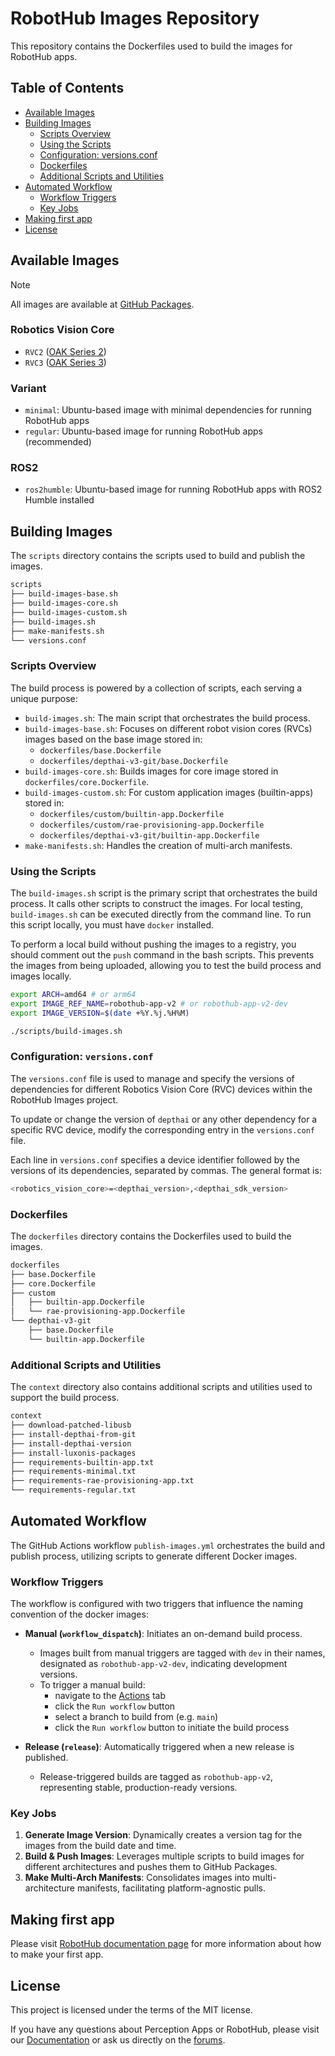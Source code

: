 # RobotHub Images Repository

This repository contains the Dockerfiles used to build the images for RobotHub apps.

## Table of Contents

- [Available Images](#available-images)
- [Building Images](#building-images)
  - [Scripts Overview](#scripts-overview)
  - [Using the Scripts](#using-the-scripts)
  - [Configuration: versions.conf](#configuration-versionsconf)
  - [Dockerfiles](#dockerfiles)
  - [Additional Scripts and Utilities](#additional-scripts-and-utilities)
- [Automated Workflow](#automated-workflow)
  - [Workflow Triggers](#workflow-triggers)
  - [Key Jobs](#key-jobs)
- [Making first app](#making-first-app)
- [License](#license)

## Available Images

> [!NOTE]
> All images are available at [GitHub Packages](https://github.com/luxonis/robothub-images/pkgs/container/robothub-app-v2).

### Robotics Vision Core

- `RVC2` ([OAK Series 2](https://docs.luxonis.com/projects/hardware/en/latest/pages/articles/oak-s2/))
- `RVC3` ([OAK Series 3](https://docs.luxonis.com/projects/hardware/en/latest/pages/articles/oak-s3/))

### Variant

- `minimal`: Ubuntu-based image with minimal dependencies for running RobotHub apps
- `regular`: Ubuntu-based image for running RobotHub apps (recommended)

### ROS2

- `ros2humble`: Ubuntu-based image for running RobotHub apps with ROS2 Humble installed


## Building Images

The `scripts` directory contains the scripts used to build and publish the images.

```bash
scripts
├── build-images-base.sh
├── build-images-core.sh
├── build-images-custom.sh
├── build-images.sh
├── make-manifests.sh
└── versions.conf
```

### Scripts Overview

The build process is powered by a collection of scripts, each serving a unique purpose:

- `build-images.sh`: The main script that orchestrates the build process.
- `build-images-base.sh`: Focuses on different robot vision cores (RVCs) images based on the base image stored in:
  - `dockerfiles/base.Dockerfile`
  - `dockerfiles/depthai-v3-git/base.Dockerfile`
- `build-images-core.sh`: Builds images for core image stored in `dockerfiles/core.Dockerfile`.
- `build-images-custom.sh`: For custom application images (builtin-apps) stored in:
  - `dockerfiles/custom/builtin-app.Dockerfile`
  - `dockerfiles/custom/rae-provisioning-app.Dockerfile`
  - `dockerfiles/depthai-v3-git/builtin-app.Dockerfile`
- `make-manifests.sh`: Handles the creation of multi-arch manifests.

### Using the Scripts

The `build-images.sh` script is the primary script that orchestrates the build process. It calls other scripts to construct the images. For local testing, `build-images.sh` can be executed directly from the command line. To run this script locally, you must have `docker` installed.

To perform a local build without pushing the images to a registry, you should comment out the `push` command in the bash scripts. This prevents the images from being uploaded, allowing you to test the build process and images locally.

```bash
export ARCH=amd64 # or arm64
export IMAGE_REF_NAME=robothub-app-v2 # or robothub-app-v2-dev
export IMAGE_VERSION=$(date +%Y.%j.%H%M)

./scripts/build-images.sh
```

### Configuration: `versions.conf`

The `versions.conf` file is used to manage and specify the versions of dependencies for different Robotics Vision Core (RVC) devices within the RobotHub Images project.

To update or change the version of `depthai` or any other dependency for a specific RVC device, modify the corresponding entry in the `versions.conf` file.

Each line in `versions.conf` specifies a device identifier followed by the versions of its dependencies, separated by commas. The general format is:
```bash
<robotics_vision_core>=<depthai_version>,<depthai_sdk_version>
```

### Dockerfiles

The `dockerfiles` directory contains the Dockerfiles used to build the images.

```bash
dockerfiles
├── base.Dockerfile
├── core.Dockerfile
├── custom
│   ├── builtin-app.Dockerfile
│   └── rae-provisioning-app.Dockerfile
└── depthai-v3-git
    ├── base.Dockerfile
    └── builtin-app.Dockerfile
```

### Additional Scripts and Utilities

The `context` directory also contains additional scripts and utilities used to support the build process.

```bash
context
├── download-patched-libusb
├── install-depthai-from-git
├── install-depthai-version
├── install-luxonis-packages
├── requirements-builtin-app.txt
├── requirements-minimal.txt
├── requirements-rae-provisioning-app.txt
└── requirements-regular.txt

```

## Automated Workflow

The GitHub Actions workflow `publish-images.yml` orchestrates the build and publish process, utilizing scripts to generate different Docker images.

### Workflow Triggers
The workflow is configured with two triggers that influence the naming convention of the docker images:

- **Manual (`workflow_dispatch`)**: Initiates an on-demand build process.
  - Images built from manual triggers are tagged with `dev` in their names, designated as `robothub-app-v2-dev`, indicating development versions.
  - To trigger a manual build:
    - navigate to the [Actions](https://github.com/luxonis/robothub-images/actions/workflows/publish-images.yml) tab 
    - click the `Run workflow` button
    - select a branch to build from (e.g. `main`)
    - click the `Run workflow` button to initiate the build process


- **Release (`release`)**: Automatically triggered when a new release is published.
  - Release-triggered builds are tagged as `robothub-app-v2`, representing stable, production-ready versions.

### Key Jobs

1. **Generate Image Version**: Dynamically creates a version tag for the images from the build date and time.
2. **Build & Push Images**: Leverages multiple scripts to build images for different architectures and pushes them to GitHub Packages.
3. **Make Multi-Arch Manifests**: Consolidates images into multi-architecture manifests, facilitating platform-agnostic pulls.


## Making first app

Please visit [RobotHub documentation page](https://docs-beta.luxonis.com/develop/prepare-env/) for more information about how to make your
first app.

## License

This project is licensed under the terms of the MIT license.

If you have any questions about Perception Apps or RobotHub, please visit our [Documentation](https://docs-beta.luxonis.com/) or ask us directly on the [forums](https://discuss.luxonis.com).
